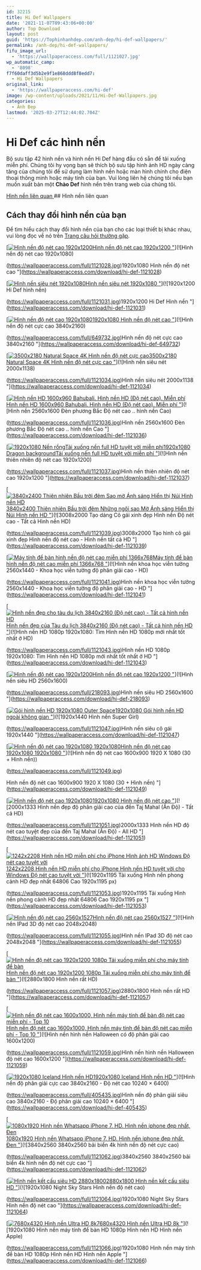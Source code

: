 ```yaml
---
id: 32215
title: Hi Def Wallpapers
date: '2021-11-07T09:43:06+00:00'
author: Top Download
layout: post
guid: 'https://Tophinhanhdep.com/anh-dep/hi-def-wallpapers/'
permalink: /anh-dep/hi-def-wallpapers/
fifu_image_url:
  - 'https://wallpaperaccess.com/full/1121027.jpg'
wp_automatic_camp:
  - '8098'
f7f60daff3d5b2e9f1e868ddd8f8edd7:
  - Hi Def Wallpapers
original_link:
  - 'https://wallpaperaccess.com/hi-def'
image: /wp-content/uploads/2021/11/Hi-Def-Wallpapers.jpg
categories:
  - Ảnh Đẹp
lastmod: '2025-03-27T12:44:02.704Z'
---
```

# Hi Def các hình nền

Bộ sưu tập 42 hình nền và hình nền Hi Def hàng đầu có sẵn để tải xuống miễn phí. Chúng tôi hy vọng bạn sẽ thích bộ sưu tập hình ảnh HD ngày càng tăng của chúng tôi để sử dụng làm hình nền hoặc màn hình chính cho điện thoại thông minh hoặc máy tính của bạn. Vui lòng liên hệ chúng tôi nếu bạn muốn xuất bản một **Chào Def** hình nền trên trang web của chúng tôi.

[Hình nền liên quan ](#related) ## Hình nền liên quan

## Cách thay đổi hình nền của bạn

Để tìm hiểu cách thay đổi hình nền của bạn cho các loại thiết bị khác nhau, vui lòng đọc về nó trên [Trang câu hỏi thường gặp](https://tophinhanhdep.com/faq/).

  
[[![Hình nền độ nét cao 1920x1200](https://wallpaperaccess.com/full/1121027.jpg)Hình nền độ nét cao 1920x1200 "](https://wallpaperaccess.com/download/hi-def-1121027)](![Hình nền độ nét cao 1920x1080)

(https://wallpaperaccess.com/full/1121028.jpg)1920x1080 Hình nền độ nét cao "](https://wallpaperaccess.com/download/hi-def-1121028)

[[![Hình nền siêu nét 1920x1080](https://wallpaperaccess.com/full/1121029.jpg)Hình nền siêu nét 1920x1080 "](https://wallpaperaccess.com/download/hi-def-1121029)](![1920x1200 Hi Def hình nền)

(https://wallpaperaccess.com/full/1121031.jpg)1920x1200 Hi Def Hình nền "](https://wallpaperaccess.com/download/hi-def-1121031)

[[![Hình nền độ nét cao 1920x1080](https://wallpaperaccess.com/full/1121032.jpg)1920x1080 Hình nền độ nét cao "](https://wallpaperaccess.com/download/hi-def-1121032)](![Hình nền độ nét cực cao 3840x2160)

(https://wallpaperaccess.com/full/649732.jpg)Hình nền độ nét cực cao 3840x2160 "](https://wallpaperaccess.com/download/hi-def-649732)

[[![3500x2180 Natural Space 4K Hình nền độ nét cực cao](https://wallpaperaccess.com/full/39640.jpg)3500x2180 Natural Space 4K Hình nền độ nét cực cao "](https://wallpaperaccess.com/download/hi-def-39640)](![Hình nền siêu nét 2000x1138)

(https://wallpaperaccess.com/full/1121034.jpg)Hình nền siêu nét 2000x1138 "](https://wallpaperaccess.com/download/hi-def-1121034)

[[![Hình nền HD 1600x960 Bahubali.  Hình nền HD (Độ nét cao).  Miễn phí](https://wallpaperaccess.com/full/1121035.jpg)Hình nền HD 1600x960 Bahubali. Hình nền HD (Độ nét cao). Miễn phí "](https://wallpaperaccess.com/download/hi-def-1121035)](![Hình nền 2560x1600 Đèn phương Bắc Độ nét cao .. hình nền Cao)

(https://wallpaperaccess.com/full/1121036.jpg)Hình nền 2560x1600 Đèn phương Bắc Độ nét cao .. hình nền Cao "](https://wallpaperaccess.com/download/hi-def-1121036)

[[![1920x1080 Nền rồngTải xuống nền full HD tuyệt vời miễn phí](https://wallpaperaccess.com/full/423553.jpg)1920x1080 Dragon backgroundTải xuống nền full HD tuyệt vời miễn phí "](https://wallpaperaccess.com/download/hi-def-423553)](![Hình nền thiên nhiên độ nét cao 1920x1200)

(https://wallpaperaccess.com/full/1121037.jpg)Hình nền thiên nhiên độ nét cao 1920x1200 "](https://wallpaperaccess.com/download/hi-def-1121037)

[[![3840x2400 Thiên nhiên Bầu trời đêm Sao mờ Ánh sáng Hiển thị Núi Hình nền HD](https://wallpaperaccess.com/full/1121038.jpg)3840x2400 Thiên nhiên Bầu trời đêm Những ngôi sao Mờ Ánh sáng Hiển thị Núi Hình nền HD "](https://wallpaperaccess.com/download/hi-def-1121038)](![3008x2000 Tạo dáng Cô gái xinh đẹp Hình nền Độ nét cao - Tất cả Hình nền HD)

(https://wallpaperaccess.com/full/1121039.jpg)3008x2000 Tạo hình cô gái xinh đẹp Hình nền độ nét cao - Hình nền tất cả HD "](https://wallpaperaccess.com/download/hi-def-1121039)

[[![Máy tính để bàn hình nền độ nét cao miễn phí 1366x768](https://wallpaperaccess.com/full/251800.jpg)Máy tính để bàn hình nền độ nét cao miễn phí 1366x768 "](https://wallpaperaccess.com/download/hi-def-251800)](![Hình nền khoa học viễn tưởng 2560x1440 - Khoa học viễn tưởng độ phân giải cao - HD)

(https://wallpaperaccess.com/full/1121041.jpg)Hình nền khoa học viễn tưởng 2560x1440 - Khoa học viễn tưởng độ phân giải cao - HD "](https://wallpaperaccess.com/download/hi-def-1121041)

[[![Hình nền đẹp cho tàu du lịch 3840x2160 (Độ nét cao) - Tất cả hình nền HD](https://wallpaperaccess.com/full/1121042.jpg)Hình nền đẹp của Tàu du lịch 3840x2160 (Độ nét cao) - Tất cả hình nền HD "](https://wallpaperaccess.com/download/hi-def-1121042)](![Hình nền HD 1080p 1920x1080: Tìm Hình nền HD 1080p mới nhất tốt nhất ở HD)

(https://wallpaperaccess.com/full/1121043.jpg)Hình nền HD 1080p 1920x1080: Tìm Hình nền HD 1080p mới nhất tốt nhất ở HD "](https://wallpaperaccess.com/download/hi-def-1121043)

[[![Hình nền độ nét cao 1920x1200](https://wallpaperaccess.com/full/1121045.jpg)Hình nền độ nét cao 1920x1200 "](https://wallpaperaccess.com/download/hi-def-1121045)](![Hình nền siêu HD 2560x1600)

(https://wallpaperaccess.com/full/218093.jpg)Hình nền siêu HD 2560x1600 "](https://wallpaperaccess.com/download/hi-def-218093)

[[![Gói hình nền HD 1920x1080 Outer Space](https://wallpaperaccess.com/full/835231.jpg)1920x1080 Gói hình nền HD ngoài không gian "](https://wallpaperaccess.com/download/hi-def-835231)](![1920x1440 Hình nền Super Girl)

(https://wallpaperaccess.com/full/1121047.jpg)Hình nền siêu cô gái 1920x1440 "](https://wallpaperaccess.com/download/hi-def-1121047)

[[![Hình nền độ nét cao 1920x1080 1920x1080](https://wallpaperaccess.com/full/1121048.jpg)Hình nền độ nét cao 1920x1080 1920x1080 "](https://wallpaperaccess.com/download/hi-def-1121048)](![Hình nền độ nét cao 1600x900 1920 X 1080 (30 + Hình nền))

(https://wallpaperaccess.com/full/1121049.jpg)

Hình nền độ nét cao 1600x900 1920 X 1080 (30 + Hình nền) "](https://wallpaperaccess.com/download/hi-def-1121049)

[[![Hình nền độ nét cao 1920x1080](https://wallpaperaccess.com/full/1121050.jpg)1920x1080 Hình nền độ nét cao "](https://wallpaperaccess.com/download/hi-def-1121050)](![2000x1333 Hình nền đẹp độ phân giải cao của đền Taj Mahal (Ấn Độ) - Tất cả HD)

(https://wallpaperaccess.com/full/1121051.jpg)2000x1333 Hình nền HD độ nét cao tuyệt đẹp của đền Taj Mahal (Ấn Độ) - All HD "](https://wallpaperaccess.com/download/hi-def-1121051)

[[![1242x2208 Hình nền HD miễn phí cho iPhone Hình ảnh HD Windows Độ nét cao tuyệt vời](https://wallpaperaccess.com/full/1121052.jpg)1242x2208 Hình nền HD miễn phí cho iPhone Hình nền HD tuyệt vời cho Windows Độ nét cao tuyệt vời "](https://wallpaperaccess.com/download/hi-def-1121052)](![1920x1195 Tải xuống Hình nền phong cảnh HD đẹp nhất 64806 Cao 1920x1195 px)

(https://wallpaperaccess.com/full/1121053.jpg)1920x1195 Tải xuống Hình nền phong cảnh HD đẹp nhất 64806 Cao 1920x1195 px "](https://wallpaperaccess.com/download/hi-def-1121053)

[[![Hình nền độ nét cao 2560x1527](https://wallpaperaccess.com/full/1121054.jpg)Hình nền độ nét cao 2560x1527 "](https://wallpaperaccess.com/download/hi-def-1121054)](![Hình nền IPad 3D độ nét cao 2048x2048)

(https://wallpaperaccess.com/full/1121055.jpg)Hình nền IPad 3D độ nét cao 2048x2048 "](https://wallpaperaccess.com/download/hi-def-1121055)

[ [![Hình nền độ nét cao 1920x1200 1080p Tải xuống miễn phí cho máy tính để bàn](https://wallpaperaccess.com/full/1121056.jpg)Hình nền độ nét cao 1920x1200 1080p Tải xuống miễn phí cho máy tính để bàn "](https://wallpaperaccess.com/download/hi-def-1121056)](![2880x1800 Hình nền rất HD)

(https://wallpaperaccess.com/full/1121057.jpg)2880x1800 Hình nền rất HD "](https://wallpaperaccess.com/download/hi-def-1121057)

[[![Hình nền độ nét cao 1600x1000, Hình nền máy tính để bàn độ nét cao miễn phí - Top 10](https://wallpaperaccess.com/full/1121058.jpg)Hình nền độ nét cao 1600x1000, Hình nền máy tính để bàn độ nét cao miễn phí - Top 10 "](https://wallpaperaccess.com/download/hi-def-1121058)](![Hình nền hình nền Halloween có độ phân giải cao 1600x1200)

(https://wallpaperaccess.com/full/1121059.jpg)Hình nền hình nền Halloween độ nét cao 1600x1200 "](https://wallpaperaccess.com/download/hi-def-1121059)

[[![1920x1080 Iceland Hình nền HD](https://wallpaperaccess.com/full/1121060.jpg)1920x1080 Iceland Hình nền HD "](https://wallpaperaccess.com/download/hi-def-1121060)](![Hình nền độ phân giải cực cao 3840x2160 - Độ nét cao 10240 × 6400)

(https://wallpaperaccess.com/full/405435.jpg)Hình nền độ phân giải siêu cao 3840x2160 - Độ phân giải cao 10240 × 6400 "](https://wallpaperaccess.com/download/hi-def-405435)

[[![1080x1920 Hình nền Whatsapp iPhone 7.  HD.  Hình nền iphone đẹp nhất, Đen](https://wallpaperaccess.com/full/1121061.jpg)1080x1920 Hình nền Whatsapp iPhone 7. HD. Hình nền iphone đẹp nhất, Đen "](https://wallpaperaccess.com/download/hi-def-1121061)](![3840x2560 3840x2560 bãi biển 4k hình nền độ nét cực cao)

(https://wallpaperaccess.com/full/1121062.jpg)3840x2560 3840x2560 bãi biển 4k hình nền độ nét cực cao "](https://wallpaperaccess.com/download/hi-def-1121062)

[[![Hình nền kết cấu siêu HD 2880x1800](https://wallpaperaccess.com/full/1121063.jpg)2880x1800 Hình nền kết cấu siêu HD "](https://wallpaperaccess.com/download/hi-def-1121063)](![1920x1080 Night Sky Stars Hình nền độ nét cao)

(https://wallpaperaccess.com/full/1121064.jpg)1920x1080 Night Sky Stars Hình nền độ nét cao "](https://wallpaperaccess.com/download/hi-def-1121064)

[[![7680x4320 Hình nền Ultra HD 8k](https://wallpaperaccess.com/full/1121065.jpg)7680x4320 Hình nền Ultra HD 8k "](https://wallpaperaccess.com/download/hi-def-1121065)](![1920x1080 Hình nền máy tính để bàn HD 1080p Hình nền HD Hình nền Apple)

(https://wallpaperaccess.com/full/1121066.jpg)1920x1080 Hình nền máy tính để bàn HD 1080p Hình nền HD Hình nền Apple "](https://wallpaperaccess.com/download/hi-def-1121066)
